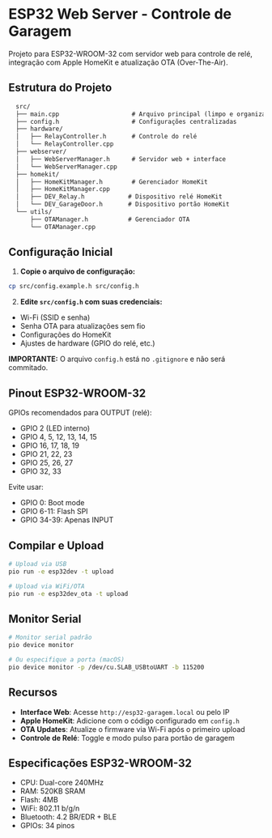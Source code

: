 # ESP32 Web Server - Controle de Garagem

Projeto para ESP32-WROOM-32 com servidor web para controle de relé, integração com Apple HomeKit e atualização OTA (Over-The-Air).


## Estrutura do Projeto

```txt
  src/
  ├── main.cpp                    # Arquivo principal (limpo e organizado)
  ├── config.h                    # Configurações centralizadas
  ├── hardware/
  │   ├── RelayController.h       # Controle do relé
  │   └── RelayController.cpp
  ├── webserver/
  │   ├── WebServerManager.h      # Servidor web + interface
  │   └── WebServerManager.cpp
  ├── homekit/
  │   ├── HomeKitManager.h        # Gerenciador HomeKit
  │   ├── HomeKitManager.cpp
  │   ├── DEV_Relay.h            # Dispositivo relé HomeKit
  │   └── DEV_GarageDoor.h       # Dispositivo portão HomeKit
  └── utils/
      ├── OTAManager.h           # Gerenciador OTA
      └── OTAManager.cpp
```

## Configuração Inicial

1. **Copie o arquivo de configuração:**
```bash
cp src/config.example.h src/config.h
```

2. **Edite `src/config.h` com suas credenciais:**
- Wi-Fi (SSID e senha)
- Senha OTA para atualizações sem fio
- Configurações do HomeKit
- Ajustes de hardware (GPIO do relé, etc.)

**IMPORTANTE:** O arquivo `config.h` está no `.gitignore` e não será commitado.

## Pinout ESP32-WROOM-32

GPIOs recomendados para OUTPUT (relé):
- GPIO 2 (LED interno)
- GPIO 4, 5, 12, 13, 14, 15
- GPIO 16, 17, 18, 19
- GPIO 21, 22, 23
- GPIO 25, 26, 27
- GPIO 32, 33

Evite usar:
- GPIO 0: Boot mode
- GPIO 6-11: Flash SPI
- GPIO 34-39: Apenas INPUT

## Compilar e Upload

```bash
# Upload via USB
pio run -e esp32dev -t upload

# Upload via WiFi/OTA
pio run -e esp32dev_ota -t upload
```

## Monitor Serial

```bash
# Monitor serial padrão
pio device monitor

# Ou especifique a porta (macOS)
pio device monitor -p /dev/cu.SLAB_USBtoUART -b 115200
```

## Recursos

- **Interface Web**: Acesse `http://esp32-garagem.local` ou pelo IP
- **Apple HomeKit**: Adicione com o código configurado em `config.h`
- **OTA Updates**: Atualize o firmware via Wi-Fi após o primeiro upload
- **Controle de Relé**: Toggle e modo pulso para portão de garagem

## Especificações ESP32-WROOM-32

- CPU: Dual-core 240MHz
- RAM: 520KB SRAM
- Flash: 4MB
- WiFi: 802.11 b/g/n
- Bluetooth: 4.2 BR/EDR + BLE
- GPIOs: 34 pinos